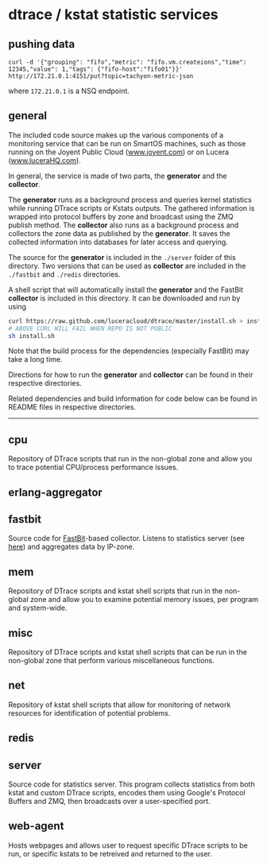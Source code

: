 dtrace / kstat statistic services
=================================


pushing data
------------

```
curl -d '{"grouping": "fifo","metric": "fifo.vm.createions","time": 12345,"value": 1,"tags": {"fifo-host":"fifo01"}}' http://172.21.0.1:4151/put?topic=tachyon-metric-json
```

where `172.21.0.1` is a NSQ endpoint.

general
-------

The included code source makes up the various components of a monitoring service that can be run on SmartOS machines, such as those running on the Joyent Public Cloud (www.joyent.com) or on Lucera (www.luceraHQ.com). 

In general, the service is made of two parts, the __generator__ and the __collector__.

The __generator__ runs as a background process and queries kernel statistics while running DTrace scripts or Kstats outputs. The gathered information is wrapped into protocol buffers by zone and broadcast using the ZMQ publish method. The __collector__ also runs as a background process and collectors the zone data as published by the __generator__. It saves the collected information into databases for later access and querying.

The source for the __generator__ is included in the `./server` folder of this directory. Two versions that can be used as __collector__ are included in the `./fastbit` and `./redis` directories. 

A shell script that will automatically install the __generator__ and the FastBit __collector__ is included in this directory. It can be downloaded and run by using 
```bash
curl https://raw.github.com/luceracloud/dtrace/master/install.sh > install.sh
# ABOVE CURL WILL FAIL WHEN REPO IS NOT PUBLIC
sh install.sh
```
Note that the build process for the dependencies (especially FastBit) may take a long time.

Directions for how to run the __generator__ and __collector__ can be found in their respective directories.


Related dependencies and build information for code below can be found in README files in respective directories.
___

cpu
---
Repository of DTrace scripts that run in the non-global zone and allow you to trace potential CPU/process performance issues.

erlang-aggregator
-----------------


fastbit
-------
Source code for [FastBit](https://sdm.lbl.gov/fastbit/)-based collector. Listens to statistics server (see [here](#server)) and aggregates data by IP-zone.

mem
---
Repository of DTrace scripts and kstat shell scripts that run in the non-global zone and allow you to examine potential memory issues, per program and system-wide.

misc
----
Repository of DTrace scripts and kstat shell scripts that can be run in the non-global zone that perform various miscellaneous functions. 

net
---
Repository of kstat shell scripts that allow for monitoring of network resources for identification of potential problems.

redis
-----

server
------
Source code for statistics server. This program collects statistics from both kstat and custom DTrace scripts, encodes them using Google's Protocol Buffers and ZMQ, then broadcasts over a user-specified port.

web-agent
---------
Hosts webpages and allows user to request specific DTrace scripts to be run, or specific kstats to be retreived and returned to the user.

